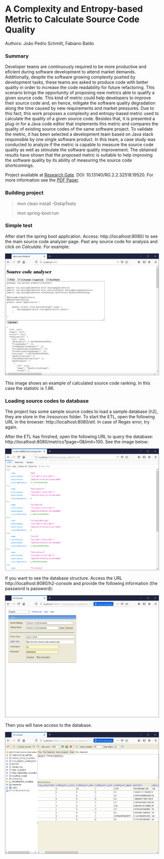 # A Complexity and Entropy-based Metric to Calculate Source Code Quality

Authors: João Pedro Schmitt, Fabiano Baldo

### Summary

Developer teams are continuously required to be more productive and eficient during software development to attend market demands. Additionally, despite the software growing complexity pushed by development tasks, these teams are asked to produce code with better quality in order to increase the code readability for future refactoring. This scenario brings the opportunity of proposing new metrics able to qualify a given source code. This kind of metric could help developers to improve their source code and, en hence, mitigate the software quality degradation along the time caused by new requirements and market pressures. Due to this fact, this work proposes a complexity and entropy-based metric used to calculate the quality of a given source code. Besides that, it is presented a plug-in for a Java code editor that implements this metric and compares the quality of existing source codes of the same software project. To validate the metric, it has been selected a development team based on Java stack responsible by one single software product. In this team, a case study was conducted to analyze if the metric is capable to measure the source code quality as well as stimulate the software quality improvement. The obtained results have shown that the proposed metric is suitable to help improving the software quality by its ability of measuring the source code shortcomings.

Project available at [Research Gate](https://www.researchgate.net/publication/341194378_A_Complexity_and_Entropy-based_Metric_to_Calculate_Source_Code_Quality). DOI: 10.13140/RG.2.2.32518.19520. For more information see the [PDF Paper](docs/A_Complexity_and_Entropy-based_Metric_to_Calculate_Source_Code_Quality.pdf). 

### Building project

> mvn clean install -DskipTests

> mvn spring-boot:run 

### Simple test

After start the spring boot application. Access: http://localhost:8080/ to see the main source code analyzer page.
Past any source code for analysis and click on *Calculate*. For example:

![Simple calculation](docs/imgs/calculating_simple.png)

This image shows an example of calculated source code ranking. In this case the statistic is *1.96*. 

### Loading source codes to database

The project has some sample source codes to load a sample database (h2), they are store in the */resources* folder. To start the ETL, open the following URL in the browser: http://localhost:8080/etl. In case of Regex error, try again.

After the ETL has finished, open the following URL to query the database: http://localhost:8080/metrics?page=0&limit=100. See the image below:

![Query database](docs/imgs/query_database.png)

If you want to see the database structure. Access the URL http://localhost:8080/h2-console and provide the following information (the password is password):

![Login database](docs/imgs/login_database.png)

Then you will have access to the database.

![Select database](docs/imgs/select_database.png)
